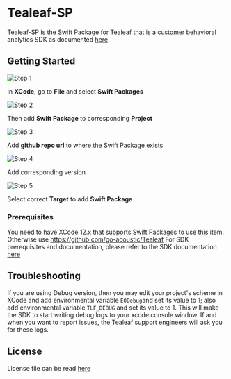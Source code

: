 # Tealeaf-SP

Tealeaf-SP is the Swift Package for Tealeaf that is a customer behavioral analytics SDK as documented [here](https://developer.goacoustic.com/acoustic-exp-analytics/docs/acoustic-experience-analytics-tealeaf-sdk-for-ios-standard-and-mobile-editions)


## Getting Started

![Step 1](https://github.com/go-acoustic/Tealeaf-SP/blob/master/images/sp_1.png?raw=true)

In **XCode**, go to **File** and select **Swift Packages**

![Step 2](https://github.com/go-acoustic/Tealeaf-SP/blob/master/images/sp_2.png?raw=true)

Then add **Swift Package** to corresponding **Project**

![Step 3](https://github.com/go-acoustic/Tealeaf-SP/blob/master/images/sp_3.png?raw=true)

Add **github repo url** to where the Swift Package exists

![Step 4](https://github.com/go-acoustic/Tealeaf-SP/blob/master/images/sp_4.png?raw=true)

Add corresponding version

![Step 5](https://github.com/go-acoustic/Tealeaf-SP/blob/master/images/sp_5.png?raw=true)

Select correct **Target** to add **Swift Package**

### Prerequisites

You need to have XCode 12.x that supports Swift Packages to use this item. Otherwise use https://github.com/go-acoustic/Tealeaf
For SDK prerequisites and documentation, please refer to the SDK documentation [here](https://developer.goacoustic.com/acoustic-exp-analytics/docs/acoustic-experience-analytics-tealeaf-sdk-for-ios-standard-and-mobile-editions)

## Troubleshooting

If you are using Debug version, then you may edit your project's scheme in XCode and add environmental variable `EODebug`and set its value to 1; also add environmental variable `TLF_DEBUG` and set its value to 1. This will make the SDK to start writing debug logs to your xcode console window. If and when you want to report issues, the Tealeaf support engineers will ask you for these logs.

## License

License file can be read [here](https://github.com/go-acoustic/Tealeaf-SP/tree/master/License)
